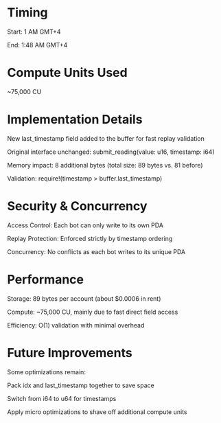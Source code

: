 # Timing
Start: 1 AM GMT+4

End: 1:48 AM GMT+4

# Compute Units Used
~75,000 CU

# Implementation Details
New last_timestamp field added to the buffer for fast replay validation

Original interface unchanged: submit_reading(value: u16, timestamp: i64)

Memory impact: 8 additional bytes (total size: 89 bytes vs. 81 before)

Validation: require!(timestamp > buffer.last_timestamp)

# Security & Concurrency
Access Control: Each bot can only write to its own PDA

Replay Protection: Enforced strictly by timestamp ordering

Concurrency: No conflicts as each bot writes to its unique PDA

# Performance
Storage: 89 bytes per account (about $0.0006 in rent)

Compute: ~75,000 CU, mainly due to fast direct field access

Efficiency: O(1) validation with minimal overhead

# Future Improvements
Some optimizations remain:

Pack idx and last_timestamp together to save space

Switch from i64 to u64 for timestamps

Apply micro optimizations to shave off additional compute units